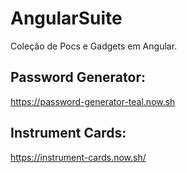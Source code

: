 # AngularSuite
Coleção de Pocs e Gadgets em Angular.

## Password Generator:
https://password-generator-teal.now.sh

## Instrument Cards:
https://instrument-cards.now.sh/
